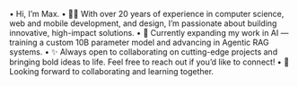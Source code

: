 •	Hi, I’m Max.
•	👨‍💻 With over 20 years of experience in computer science, web and mobile development, and design, I’m passionate about building innovative, high-impact solutions.
•	🤖 Currently expanding my work in AI — training a custom 10B parameter model and advancing in Agentic RAG systems.
•	✨ Always open to collaborating on cutting-edge projects and bringing bold ideas to life. Feel free to reach out if you’d like to connect!
•	🚀 Looking forward to collaborating and learning together.